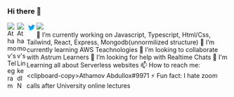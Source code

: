 ### Hi there 👋

<a href="https://t.me/athmov00">
  <img align="left" alt="Athamov's Telegram" width="22px" src="https://upload.wikimedia.org/wikipedia/commons/thumb/8/82/Telegram_logo.svg/2048px-Telegram_logo.svg.png" />
</a>
<a href="https://www.linkedin.com/in/abdullox-athamov/">
  <img align="left" alt="Athamov's LinkedIN" width="22px" src="https://raw.githubusercontent.com/peterthehan/peterthehan/master/assets/linkedin.svg" />
</a>
<a href="https://twitter.com/AbdulloxAthamov">
  <img align="left" alt="Athamov's LinkedIN" width="22px" src="https://raw.githubusercontent.com/github/explore/80688e429a7d4ef2fca1e82350fe8e3517d3494d/topics/twitter/twitter.png" />
</a>

<img src="https://encrypted-tbn0.gstatic.com/images?q=tbn:ANd9GcTHx5uXbK0GQVIUKUMPs8Bsxuv2aPcdlBqbeg&usqp=CAU" />
<div>
 🔭 I’m currently working on Javascript, Typescript, Html/Css, Tailwind, React, Express, Mongodb(unnormilized structure)
 🌱 I’m currently learning AWS Teachnologies
 👯 I’m looking to collaborate with Astrum Learners
 🤔 I’m looking for help with Realtime Chats
 🏃 I'm Learning all about Serverless websites
 📫 How to reach me: &lt;clipboard-copy&gt;Athamov Abdullox#9971
 ⚡ Fun fact: I hate zoom calls after University online lectures
</div>
